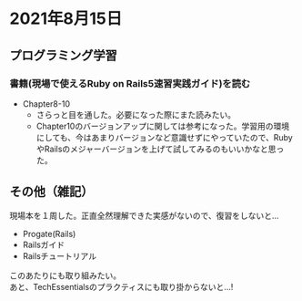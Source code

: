 # 2021年8月15日
## プログラミング学習
### 書籍(現場で使えるRuby on Rails5速習実践ガイド)を読む
- Chapter8-10
  - さらっと目を通した。必要になった際にまた読みたい。
  - Chapter10のバージョンアップに関しては参考になった。学習用の環境にしても、今はあまりバージョンなど意識せずにやっていたので、RubyやRailsのメジャーバージョンを上げて試してみるのもいいかなと思った。

## その他（雑記）
現場本を１周した。正直全然理解できた実感がないので、復習をしないと…  
- Progate(Rails)
- Railsガイド
- Railsチュートリアル

このあたりにも取り組みたい。  
あと、TechEssentialsのプラクティスにも取り掛からないと…!
